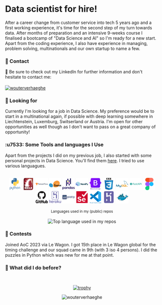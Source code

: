 <h1>Data scientist for hire!</h1>

After a career change from customer service into tech 5 years ago and a first working experience, it's time for the second step of my turn towards data. After months of preparation and an intensive 9-weeks course I finalised a bootcamp of "Data Science and AI" so I'm ready for a new start. Apart from the coding experience, I also have experience in managing, problem solving, multinationals and our own startup to name a few. 
<br />

<h3>📠 Contact</h3>
🔗  Be sure to check out my LinkedIn for further information and don't hesitate to contact me: 
<br />
<br />
<a href="https://linkedin.com/in/wouterverhaeghe" target="blank"><img align="center" src="https://raw.githubusercontent.com/rahuldkjain/github-profile-readme-generator/master/src/images/icons/Social/linked-in-alt.svg" alt="wouterverhaeghe" height="30" width="40" /></a>
<br />

<h3> 👀 Looking for</h3>
Currently I'm looking for a job in Data Science. My preference would be to start in a multinational again, if possible with deep learning somewhere in Liechtenstein, Luxemburg, Switserland or Austria. I'm open for other opportunities as well though as I don't want to pass on a great company of opportunity!
<br />

<h3>:u7533: Some Tools and languages I Use</h3> 

Apart from the projects I did on my previous job, I also started with some personal projects in Data Science. You'll find them [here](https://github.com/Zeegeuze/personal-exercises). I tried to use various languagues.

<p align="center", background-color="white">
<br />
<img src="https://raw.githubusercontent.com/devicons/devicon/master/icons/python/python-original-wordmark.svg" alt="python" width="40" height="40" />
<img src="https://raw.githubusercontent.com/devicons/devicon/master/icons/rails/rails-original-wordmark.svg" alt="rails" width="40" height="40" />
<img src="https://raw.githubusercontent.com/devicons/devicon/master/icons/tensorflow/tensorflow-original-wordmark.svg" alt="tensorflow" width="40" height="40" />
<img src="https://raw.githubusercontent.com/devicons/devicon/master/icons/scikitlearn/scikitlearn-original.svg" alt="scikitlearn" width="40" height="40" />
<img src="https://raw.githubusercontent.com/devicons/devicon/master/icons/pandas/pandas-original-wordmark.svg" alt="pandas" width="40" height="40" />
<img src="https://raw.githubusercontent.com/devicons/devicon/master/icons/numpy/numpy-original-wordmark.svg" alt="numpy" width="40" height="40" />
<img src="https://raw.githubusercontent.com/devicons/devicon/master/icons/bootstrap/bootstrap-original-wordmark.svg" alt="bootstrap" width="40" height="40" />
<img src="https://raw.githubusercontent.com/devicons/devicon/master/icons/css3/css3-original-wordmark.svg" alt="css3" width="40" height="40" />
<img src="https://raw.githubusercontent.com/devicons/devicon/master/icons/mysql/mysql-original-wordmark.svg" alt="mysql" width="40" height="40" />
<img src="https://raw.githubusercontent.com/devicons/devicon/master/icons/fastapi/fastapi-original-wordmark.svg" alt="fastapi" width="40" height="40" />
<img src="https://raw.githubusercontent.com/devicons/devicon/master/icons/figma/figma-original.svg" alt="figma" width="40" height="40" />
<img src="https://raw.githubusercontent.com/devicons/devicon/master/icons/github/github-original-wordmark.svg" alt="github" width="40" height="40" />
<img src="https://raw.githubusercontent.com/devicons/devicon/master/icons/heroku/heroku-original-wordmark.svg" alt="heroku" width="40" height="40" />
<img src="https://raw.githubusercontent.com/devicons/devicon/master/icons/plotly/plotly-original-wordmark.svg" alt="plotly" width="40" height="40" />
<img src="https://raw.githubusercontent.com/devicons/devicon/master/icons/selenium/selenium-original.svg" alt="selenium" width="40" height="40" />
<img src="https://raw.githubusercontent.com/devicons/devicon/master/icons/vscode/vscode-original-wordmark.svg" alt="vscode" width="40" height="40" />
<img src="https://raw.githubusercontent.com/devicons/devicon/master/icons/heroku/heroku-plain.svg" alt="heroku" width="40" height="40" />
<img src="https://raw.githubusercontent.com/devicons/devicon/master/icons/docker/docker-original.svg" alt="Docker" width="40" height="40" />
</p>

<div align="center">
  <small>Languages used in my (public) repos</small>
  <br />
  <br />
  <img width="" src="https://github-readme-stats.vercel.app/api/top-langs/?username=zeegeuze&layout=compact&hide_title=1&card_width=300" alt="Top language used in my repos" />  
  <br />
</div>

<h3>🎲 Contests</h3>
Joined AoC 2023 via Le Wagon. I got 15th place in Le Wagon global for the timing challenge and our squad came in 9th (with 3 iso 4 persons). I did the puzzles in Python which was new for me at that point.

<h3>👴 What did I do before?</h3> 
<br />
<p align="center">
  <a href="https://github.com/ryo-ma/github-profile-trophy">
    <img src="https://github-profile-trophy.vercel.app/?username=zeegeuze&theme=onedark&row=2&column=5&margin-w=15&margin-h=15&no-bg=true" alt="trophy">
  </a>
</p>

<p align="center">
<img src="https://github-readme-stats.vercel.app/api?username=zeegeuze&show_icons=true&count_private=true" alt="wouterverhaeghe" />
</p>
